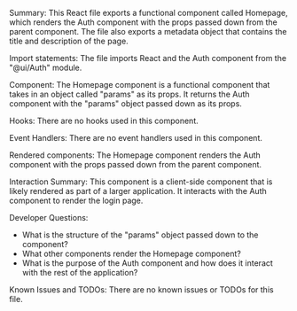 Summary:
This React file exports a functional component called Homepage, which renders the Auth component with the props passed down from the parent component. The file also exports a metadata object that contains the title and description of the page.

Import statements:
The file imports React and the Auth component from the "@ui/Auth" module.

Component:
The Homepage component is a functional component that takes in an object called "params" as its props. It returns the Auth component with the "params" object passed down as its props.

Hooks:
There are no hooks used in this component.

Event Handlers:
There are no event handlers used in this component.

Rendered components:
The Homepage component renders the Auth component with the props passed down from the parent component.

Interaction Summary:
This component is a client-side component that is likely rendered as part of a larger application. It interacts with the Auth component to render the login page.

Developer Questions:
- What is the structure of the "params" object passed down to the component?
- What other components render the Homepage component?
- What is the purpose of the Auth component and how does it interact with the rest of the application?

Known Issues and TODOs:
There are no known issues or TODOs for this file.